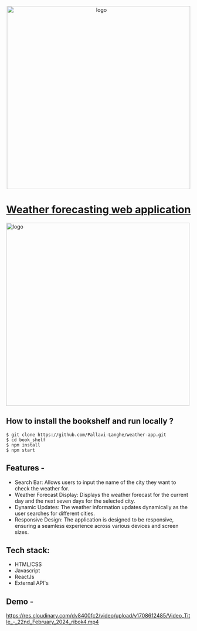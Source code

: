 <div align="center">
  <img src="https://res.cloudinary.com/dv8400fc2/image/upload/v1708611838/weather-app_ane8wi.jpg" width="500" alt="logo"/>
  
  # [Weather forecasting web application](https://weather-application-v1.vercel.app/)
    
</div>
<div>
  <img src="[https://res.cloudinary.com/dv8400fc2/image/upload/v1708611838/weather-app_ane8wi.jpg](https://res.cloudinary.com/dv8400fc2/image/upload/v1708612404/cover-weather-app_frinfy.jpg)" width="500" alt="logo"/>
  
</div>

## **How to install the bookshelf and run locally ?**

```
$ git clone https://github.com/Pallavi-Langhe/weather-app.git
$ cd book_shelf
$ npm install
$ npm start
```

## **Features -**

- Search Bar:
  Allows users to input the name of the city they want to check the weather for.
- Weather Forecast Display:
  Displays the weather forecast for the current day and the next seven days for the selected city.
- Dynamic Updates:
  The weather information updates dynamically as the user searches for different cities.
- Responsive Design:
  The application is designed to be responsive, ensuring a seamless experience across various devices and screen sizes.


## **Tech stack:**
- HTML/CSS
- Javascript
- ReactJs
- External API's


## **Demo -**


https://res.cloudinary.com/dv8400fc2/video/upload/v1708612485/Video_Title_-_22nd_February_2024_ribok4.mp4
